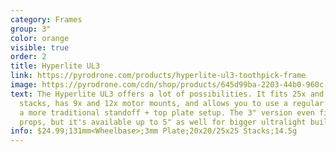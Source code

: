 ```yaml
---
category: Frames
group: 3"
color: orange
visible: true
order: 2
title: Hyperlite UL3
link: https://pyrodrone.com/products/hyperlite-ul3-toothpick-frame
image: https://pyrodrone.com/cdn/shop/products/645d99ba-2203-44b0-960c-94f2f5657074_1200x1200.jpg?v=1649119057
text: The Hyperlite UL3 offers a lot of possibilities. It fits 25x and 20x
  stacks, has 9x and 12x motor mounts, and allows you to use a regular canopy or
  a more traditional standoff + top plate setup. The 3" version even fits 3.5"
  props, but it's available up to 5" as well for bigger ultralight builds
info: $24.99;131mm<Wheelbase>;3mm Plate;20x20/25x25 Stacks;14.5g
---
```

